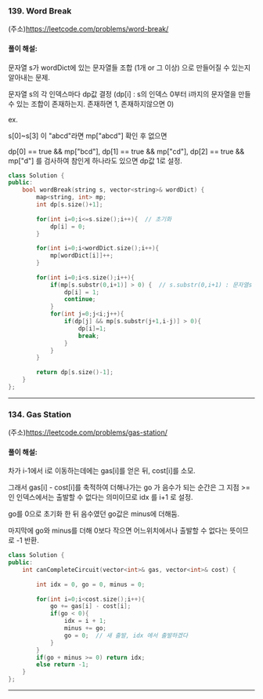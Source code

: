 ### 139. Word Break
(주소)https://leetcode.com/problems/word-break/

#### 풀이 해설:

문자열 s가 wordDict에 있는 문자열들 조합 (1개 or 그 이상) 으로 만들어질 수 있는지 알아내는 문제.

문자열 s의 각 인덱스마다 dp값 결정 (dp[i] : s의 인덱스 0부터 i까지의 문자열을 만들 수 있는 조합이 존재하는지. 존재하면 1, 존재하지않으면 0)

ex.

s[0]~s[3] 이 "abcd"라면 mp["abcd"] 확인 후 없으면

dp[0] == true && mp["bcd"], dp[1] == true && mp["cd"], dp[2] == true && mp["d"] 를 검사하여 참인게 하나라도 있으면 dp값 1로 설정.


```c++
class Solution {
public:
    bool wordBreak(string s, vector<string>& wordDict) {
        map<string, int> mp;
        int dp[s.size()+1];
        
        for(int i=0;i<=s.size();i++){  // 초기화
            dp[i] = 0;
        }
        
        for(int i=0;i<wordDict.size();i++){
            mp[wordDict[i]]++;
        }
        
        for(int i=0;i<s.size();i++){
            if(mp[s.substr(0,i+1)] > 0) {  // s.substr(0,i+1) : 문자열s 0번째 인덱스에서 i+1개 만큼
                dp[i] = 1;
                continue;
            }
            for(int j=0;j<i;j++){
                if(dp[j] && mp[s.substr(j+1,i-j)] > 0){
                    dp[i]=1;
                    break;
                }
            }
        }
        
        return dp[s.size()-1];
    }
};
```

---


### 134. Gas Station
(주소)https://leetcode.com/problems/gas-station/

#### 풀이 해설:

차가 i-1에서 i로 이동하는데에는 gas[i]를 얻은 뒤, cost[i]를 소모.

그래서 gas[i] - cost[i]를 축적하여 더해나가는 go 가 음수가 되는 순간은 그 지점 >=  인 인덱스에서는 출발할 수 없다는 의미이므로 idx 를 i+1 로 설정.

go를 0으로 초기화 한 뒤 음수였던 go값은 minus에 더해둠.

마지막에 go와 minus를 더해 0보다 작으면 어느위치에서나 출발할 수 없다는 뜻이므로 -1 반환.


```c++
class Solution {
public:
    int canCompleteCircuit(vector<int>& gas, vector<int>& cost) {
        
        int idx = 0, go = 0, minus = 0;
        
        for(int i=0;i<cost.size();i++){
            go += gas[i] - cost[i];
            if(go < 0){
                idx = i + 1;
                minus += go;
                go = 0;  // 새 출발, idx 에서 출발하겠다
            }
        }
        if(go + minus >= 0) return idx;
        else return -1;
    }
};
```

---

